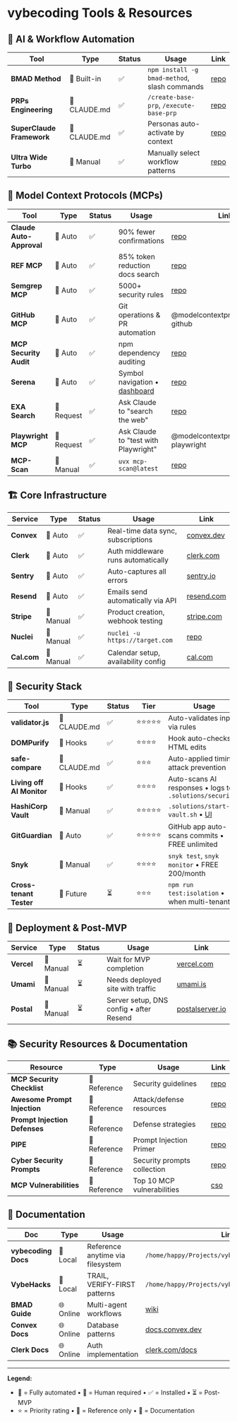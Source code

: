# vybecoding Tools & Resources

## 🤖 AI & Workflow Automation

| Tool | Type | Status | Usage | Link |
|------|------|--------|--------|------|
| **BMAD Method** | 🤖 Built-in | ✅ | `npm install -g bmad-method`, slash commands | [repo](https://github.com/bmadcode/BMAD-METHOD.git) |
| **PRPs Engineering** | 🤖 CLAUDE.md | ✅ | `/create-base-prp`, `/execute-base-prp` | [repo](https://github.com/Wirasm/PRPs-agentic-eng.git) |
| **SuperClaude Framework** | 🤖 CLAUDE.md | ✅ | Personas auto-activate by context | [repo](https://github.com/SuperClaude-Org/SuperClaude_Framework.git) |
| **Ultra Wide Turbo** | 👤 Manual | ✅ | Manually select workflow patterns | [repo](https://github.com/its-brianwithai/ultra-wide-turbo-workspace.git) |

## 🔌 Model Context Protocols (MCPs)

| Tool | Type | Status | Usage | Link |
|------|------|--------|--------|------|
| **Claude Auto-Approval** | 🤖 Auto | ✅ | 90% fewer confirmations | [repo](https://github.com/yifanzz/claude-code-boost.git) |
| **REF MCP** | 🤖 Auto | ✅ | 85% token reduction docs search | [repo](https://github.com/ref-tools/ref-tools-mcp) |
| **Semgrep MCP** | 🤖 Auto | ✅ | 5000+ security rules | [repo](https://github.com/semgrep/mcp) |
| **GitHub MCP** | 🤖 Auto | ✅ | Git operations & PR automation | @modelcontextprotocol/server-github |
| **MCP Security Audit** | 🤖 Auto | ✅ | npm dependency auditing | [repo](https://github.com/qianniuspace/mcp-security-audit) |
| **Serena** | 🤖 Auto | ✅ | Symbol navigation • [dashboard](http://localhost:24282/dashboard/) | [repo](https://github.com/oraios/serena) |
| **EXA Search** | 👤 Request | ✅ | Ask Claude to "search the web" | [repo](https://github.com/exa-labs/exa-mcp-server) |
| **Playwright MCP** | 👤 Request | ✅ | Ask Claude to "test with Playwright" | @modelcontextprotocol/server-playwright |
| **MCP-Scan** | 👤 Manual | ✅ | `uvx mcp-scan@latest` | [repo](https://github.com/invariantlabs-ai/mcp-scan) |

## 🏗️ Core Infrastructure

| Service | Type | Status | Usage | Link |
|---------|------|--------|--------|------|
| **Convex** | 🤖 Auto | ✅ | Real-time data sync, subscriptions | [convex.dev](https://www.convex.dev/) |
| **Clerk** | 🤖 Auto | ✅ | Auth middleware runs automatically | [clerk.com](https://clerk.com/) |
| **Sentry** | 🤖 Auto | ✅ | Auto-captures all errors | [sentry.io](https://sentry.io/) |
| **Resend** | 🤖 Auto | ✅ | Emails send automatically via API | [resend.com](https://resend.com/) |
| **Stripe** | 👤 Manual | ✅ | Product creation, webhook testing | [stripe.com](https://stripe.com/) |
| **Nuclei** | 👤 Manual | ✅ | `nuclei -u https://target.com` | [repo](https://github.com/projectdiscovery/nuclei.git) |
| **Cal.com** | 👤 Manual | ✅ | Calendar setup, availability config | [cal.com](https://cal.com/) |

## 🔐 Security Stack

| Tool | Type | Status | Tier | Usage | Link |
|------|------|--------|------|--------|------|
| **validator.js** | 🤖 CLAUDE.md | ✅ | ⭐⭐⭐⭐⭐ | Auto-validates inputs via rules | [npm](https://www.npmjs.com/package/validator) |
| **DOMPurify** | 🤖 Hooks | ✅ | ⭐⭐⭐⭐ | Hook auto-checks HTML edits | [repo](https://github.com/cure53/DOMPurify) |
| **safe-compare** | 🤖 CLAUDE.md | ✅ | ⭐⭐⭐ | Auto-applied timing attack prevention | [npm](https://www.npmjs.com/package/safe-compare) |
| **Living off AI Monitor** | 🤖 Hooks | ✅ | ⭐⭐⭐⭐ | Auto-scans AI responses • logs to `.solutions/security/` | [CUSTOM] |
| **HashiCorp Vault** | 👤 Manual | ✅ | ⭐⭐⭐⭐⭐ | `.solutions/start-vault.sh` • [UI](http://127.0.0.1:8200) | [repo](https://github.com/hashicorp/vault) |
| **GitGuardian** | 🤖 Auto | ✅ | ⭐⭐⭐⭐⭐ | GitHub app auto-scans commits • FREE unlimited | [gitguardian.com](https://www.gitguardian.com/) |
| **Snyk** | 👤 Manual | ✅ | ⭐⭐⭐⭐ | `snyk test`, `snyk monitor` • FREE 200/month | [snyk.io](https://snyk.io/) |
| **Cross-tenant Tester** | 👤 Future | ⏳ | ⭐⭐⭐ | `npm run test:isolation` • when multi-tenant | [CUSTOM] |

## 🚀 Deployment & Post-MVP

| Service | Type | Status | Usage | Link |
|---------|------|--------|--------|------|
| **Vercel** | 👤 Manual | ⏳ | Wait for MVP completion | [vercel.com](https://vercel.com/) |
| **Umami** | 👤 Manual | ⏳ | Needs deployed site with traffic | [umami.is](https://umami.is/) |
| **Postal** | 👤 Manual | ⏳ | Server setup, DNS config • after Resend | [postalserver.io](https://postalserver.io/) |

## 📚 Security Resources & Documentation

| Resource | Type | Usage | Link |
|----------|------|--------|------|
| **MCP Security Checklist** | 📝 Reference | Security guidelines | [repo](https://github.com/slowmist/MCP-Security-Checklist) |
| **Awesome Prompt Injection** | 📝 Reference | Attack/defense resources | [repo](https://github.com/FonduAI/awesome-prompt-injection) |
| **Prompt Injection Defenses** | 📝 Reference | Defense strategies | [repo](https://github.com/tldrsec/prompt-injection-defenses) |
| **PIPE** | 📝 Reference | Prompt Injection Primer | [repo](https://github.com/jthack/PIPE) |
| **Cyber Security Prompts** | 📝 Reference | Security prompts collection | [repo](https://github.com/DummyKitty/Cyber-Security-chatGPT-prompt) |
| **MCP Vulnerabilities** | 📝 Reference | Top 10 MCP vulnerabilities | [cso](https://www.csoonline.com/article/4023795/top-10-mcp-vulnerabilities.html) |

## 📖 Documentation

| Doc | Type | Usage | Link |
|-----|------|--------|------|
| **vybecoding Docs** | 📖 Local | Reference anytime via filesystem | `/home/happy/Projects/vybecoding/docs` |
| **VybeHacks** | 📖 Local | TRAIL, VERIFY-FIRST patterns | `/home/happy/Projects/vybecoding/docs/vybehacks` |
| **BMAD Guide** | 🌐 Online | Multi-agent workflows | [wiki](https://github.com/bmadcode/BMAD-METHOD/wiki) |
| **Convex Docs** | 🌐 Online | Database patterns | [docs.convex.dev](https://docs.convex.dev/) |
| **Clerk Docs** | 🌐 Online | Auth implementation | [clerk.com/docs](https://clerk.com/docs) |

---

**Legend:**
- 🤖 = Fully automated • 👤 = Human required • ✅ = Installed • ⏳ = Post-MVP
- ⭐ = Priority rating • 📝 = Reference only • 📖 = Documentation